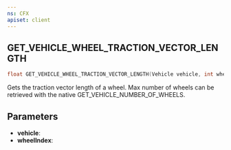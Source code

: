 ```yaml
---
ns: CFX
apiset: client
---
```

## GET_VEHICLE_WHEEL_TRACTION_VECTOR_LENGTH

```c
float GET_VEHICLE_WHEEL_TRACTION_VECTOR_LENGTH(Vehicle vehicle, int wheelIndex);
```

Gets the traction vector length of a wheel.
Max number of wheels can be retrieved with the native GET_VEHICLE_NUMBER_OF_WHEELS.

## Parameters
* **vehicle**:
* **wheelIndex**:
